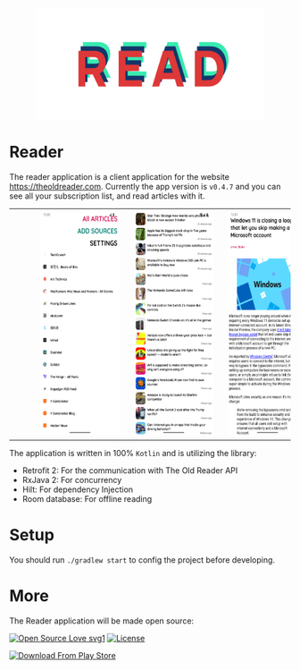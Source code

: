 <p align="center">
<img src="https://github.com/sssurvey/reader/blob/develop/readmeRes/read_banner.png?raw=true" alt="add source screenshot with half dark mode" height="200 px" style="margin:0px 10px"/>
</p>

# Reader

The reader application is a client application for the website <https://theoldreader.com>. Currently the app version is ```v0.4.7``` and you can see all your subscription list, and read articles with it.

<div>
<table align="center">
	<tr>
		<th style="padding: 5px 20px 5px 5px;">
    		<img src="https://github.com/sssurvey/reader/blob/master/readmeRes/sources_list.png?raw=true" alt="source list screenshot with light mode" height="400px" style="margin:0px 50px"/>
		</th>
		<th style="padding: 5px 20px 5px 5px;">
    		<img src="https://github.com/sssurvey/reader/blob/master/readmeRes/article_list.png?raw=true" alt="article list screenshot with light mode" height="400px" style="margin:0px 50px"/>
		</th>
		<th style="padding: 5px 20px 5px 5px;">
    		<img src="https://github.com/sssurvey/reader/blob/master/readmeRes/article_details.png?raw=true" alt="read article details webview" height="400px" style="margin:0px 50px"/>
		</th>
	</tr>
</table>
</div>

The application is written in 100% ```Kotlin``` and is utilizing the library:

- Retrofit 2: For the communication with The Old Reader API
- RxJava 2: For concurrency
- Hilt: For dependency Injection
- Room database: For offline reading

# Setup

You should run `./gradlew start` to config the project before developing.

# More

The Reader application will be made open source:

[![Open Source Love svg1](https://badges.frapsoft.com/os/v1/open-source.svg?v=103)](https://github.com/ellerbrock/open-source-badges/)
[![License](https://img.shields.io/badge/License-BSD%202--Clause-orange.svg)](https://opensource.org/licenses/BSD-2-Clause)

[![Download From Play Store](https://play.google.com/intl/en_us/badges/static/images/badges/en_badge_web_generic.png)](https://play.google.com/store/apps/details?id=com.haomins.reader2)
